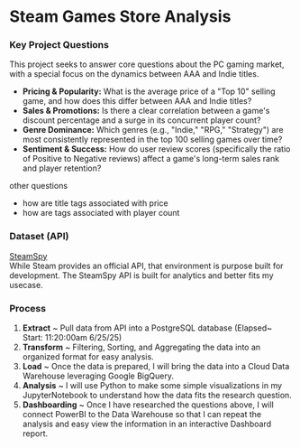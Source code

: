 # Steam Games Store Analysis

### Key Project Questions

This project seeks to answer core questions about the PC gaming market, with a special focus on the dynamics between AAA and Indie titles.

- **Pricing & Popularity:** What is the average price of a "Top 10" selling game, and how does this differ between AAA and Indie titles?
- **Sales & Promotions:** Is there a clear correlation between a game's discount percentage and a surge in its concurrent player count?
- **Genre Dominance:** Which genres (e.g., "Indie," "RPG," "Strategy") are most consistently represented in the top 100 selling games over time?
- **Sentiment & Success:** How do user review scores (specifically the ratio of Positive to Negative reviews) affect a game's long-term sales rank and player retention?

other questions
- how are title tags associated with price
- how are tags associated with player count


### Dataset (API)
[SteamSpy](https://steamspy.com/api.php)\
While Steam provides an official API, that environment is purpose built for development. The SteamSpy API is built for analytics and better fits my usecase.

### Process
1. **Extract** ~ Pull data from API into a PostgreSQL database (Elapsed~ Start: 11:20:00am 6/25/25)
2. **Transform** ~ Filtering, Sorting, and Aggregating the data into an organized format for easy analysis.
3. **Load** ~ Once the data is prepared, I will bring the data into a Cloud Data Warehouse leveraging Google BigQuery.
4. **Analysis** ~ I will use Python to make some simple visualizations in my JupyterNotebook to understand how the data fits the research question.
5. **Dashboarding** ~ Once I have researched the questions above, I will connect PowerBI to the Data Warehouse so that I can repeat the analysis and easy view the information in an interactive Dashboard report.


